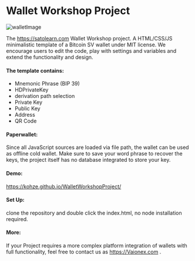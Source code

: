 # Wallet Workshop Project


![walletImage](https://i.imgur.com/y0GFfDO.png)


The https://satolearn.com Wallet Workshop project. A HTML/CSS/JS minimalistic template of a Bitcoin SV wallet under MIT license. We encourage users to edit the code, play with settings and variables and extend the functionality and design. 


#### The template contains: 
- Mnemonic Phrase (BIP 39)
- HDPrivateKey
- derivation path selection
- Private Key
- Public Key
- Address
- QR Code 

#### Paperwallet:
Since all JavaScript sources are loaded via file path, the wallet can be used as offline cold wallet. Make sure to save your word phrase to recover the keys, the project itself has no database integrated to store your key.  

#### Demo:
https://kohze.github.io/WalletWorkshopProject/

#### Set Up:
clone the repository and double click the index.html, no node installation required.

#### More:
If your Project requires a more complex platform integration of wallets with full functionality, feel free to contact us as https://Vaionex.com . 
